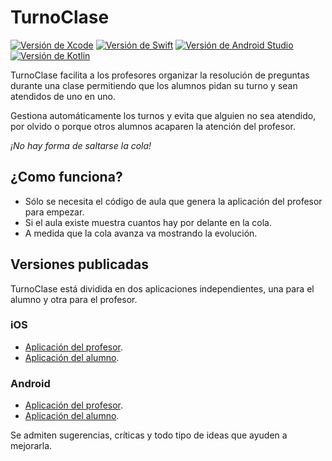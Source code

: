# TurnoClase

[![Versión de Xcode](https://img.shields.io/badge/Xcode-9.1-blue.svg)](https://developer.apple.com/xcode/)
[![Versión de Swift](https://img.shields.io/badge/Swift-4.0-darkorange.svg)](https://developer.apple.com/swift/)
[![Versión de Android Studio](https://img.shields.io/badge/Android%20Studio-3.0-green.svg)](https://developer.android.com/studio/index.html)
[![Versión de Kotlin](https://img.shields.io/badge/Kotlin-1.1.60-blue.svg)](https://kotlinlang.org/)

TurnoClase facilita a los profesores organizar la resolución de preguntas durante una clase permitiendo que los alumnos pidan su turno y sean atendidos de uno en uno.

Gestiona automáticamente los turnos y evita que alguien no sea atendido, por olvido o porque otros alumnos acaparen la atención del profesor.

*¡No hay forma de saltarse la cola!*

## ¿Como funciona?

- Sólo se necesita el código de aula que genera la aplicación del profesor para empezar.
- Si el aula existe muestra cuantos hay por delante en la cola.
- A medida que la cola avanza va mostrando la evolución.

## Versiones publicadas

TurnoClase está dividida en dos aplicaciones independientes, una para el alumno y otra para el profesor.

### iOS

- [Aplicación del profesor](https://itunes.apple.com/us/app/turnoclase-teacher/id1016192152?l=es&ls=1&mt=8).
- [Aplicación del alumno](https://itunes.apple.com/us/app/turnoclase/id1016190896?l=es&ls=1&mt=8).

### Android

- [Aplicación del profesor](https://play.google.com/store/apps/details?id=com.jaureguialzo.turnoclaseprofesor).
- [Aplicación del alumno](https://play.google.com/store/apps/details?id=com.jaureguialzo.turnoclase).

Se admiten sugerencias, críticas y todo tipo de ideas que ayuden a mejorarla.
